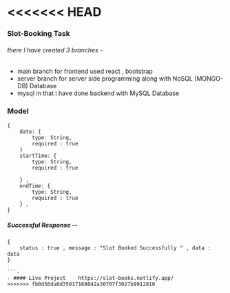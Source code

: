 <<<<<<< HEAD
=======
### Slot-Booking Task 

###### there I have created 3 branches -

- main branch   for frontend used react , bootstrap 
- server branch for server side programming along with NoSQL (MONGO-DB) Database 
- mysql in that i have done backend with MySQL Database 

### Model 

```
{
    date: {
        type: String, 
        required : true
    } 
    startTime: {
        type: String, 
        required : true
        
    } ,
    endTime: {
        type: String, 
        required : true
    } ,
}
```


##### Successful  Response -- 

```
{
    status : true , message : "Slot Booked Successfully " , data : data
}

```-
- #### Live Project    https://slot-books.netlify.app/
>>>>>>> fb0d56da0d35017168042a30707f3027b9912810
